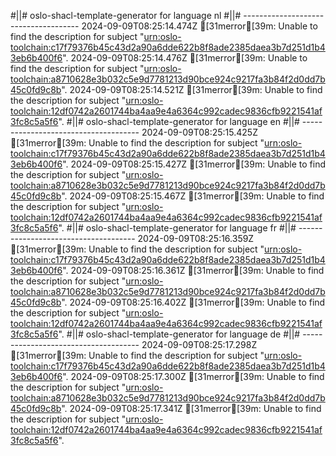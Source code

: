 #||# oslo-shacl-template-generator for language nl
#||# -------------------------------------
2024-09-09T08:25:14.474Z [31merror[39m: Unable to find the description for subject "[urn:oslo-toolchain:c17f79376b45c43d2a90a6dde622b8f8ade2385daea3b7d251d1b43eb6b400f6](/tmp/workspace/report4/doc/applicatieprofiel/cultuur-en-jeugd/infrastructuur/kandidaatstandaard/2022-03-21/all-cultuurenjeugdinfrastructuur-ap.jsonld#L2964)".
2024-09-09T08:25:14.476Z [31merror[39m: Unable to find the description for subject "[urn:oslo-toolchain:a8710628e3b032c5e9d7781213d90bce924c9217fa3b84f2d0dd7b45c0fd9c8b](/tmp/workspace/report4/doc/applicatieprofiel/cultuur-en-jeugd/infrastructuur/kandidaatstandaard/2022-03-21/all-cultuurenjeugdinfrastructuur-ap.jsonld#L2995)".
2024-09-09T08:25:14.521Z [31merror[39m: Unable to find the description for subject "[urn:oslo-toolchain:12df0742a2601744ba4aa9e4a6364c992cadec9836cfb9221541af3fc8c5a5f6](/tmp/workspace/report4/doc/applicatieprofiel/cultuur-en-jeugd/infrastructuur/kandidaatstandaard/2022-03-21/all-cultuurenjeugdinfrastructuur-ap.jsonld#L8260)".
#||# oslo-shacl-template-generator for language en
#||# -------------------------------------
2024-09-09T08:25:15.425Z [31merror[39m: Unable to find the description for subject "[urn:oslo-toolchain:c17f79376b45c43d2a90a6dde622b8f8ade2385daea3b7d251d1b43eb6b400f6](/tmp/workspace/report4/doc/applicatieprofiel/cultuur-en-jeugd/infrastructuur/kandidaatstandaard/2022-03-21/all-cultuurenjeugdinfrastructuur-ap.jsonld#L2964)".
2024-09-09T08:25:15.427Z [31merror[39m: Unable to find the description for subject "[urn:oslo-toolchain:a8710628e3b032c5e9d7781213d90bce924c9217fa3b84f2d0dd7b45c0fd9c8b](/tmp/workspace/report4/doc/applicatieprofiel/cultuur-en-jeugd/infrastructuur/kandidaatstandaard/2022-03-21/all-cultuurenjeugdinfrastructuur-ap.jsonld#L2995)".
2024-09-09T08:25:15.467Z [31merror[39m: Unable to find the description for subject "[urn:oslo-toolchain:12df0742a2601744ba4aa9e4a6364c992cadec9836cfb9221541af3fc8c5a5f6](/tmp/workspace/report4/doc/applicatieprofiel/cultuur-en-jeugd/infrastructuur/kandidaatstandaard/2022-03-21/all-cultuurenjeugdinfrastructuur-ap.jsonld#L8260)".
#||# oslo-shacl-template-generator for language fr
#||# -------------------------------------
2024-09-09T08:25:16.359Z [31merror[39m: Unable to find the description for subject "[urn:oslo-toolchain:c17f79376b45c43d2a90a6dde622b8f8ade2385daea3b7d251d1b43eb6b400f6](/tmp/workspace/report4/doc/applicatieprofiel/cultuur-en-jeugd/infrastructuur/kandidaatstandaard/2022-03-21/all-cultuurenjeugdinfrastructuur-ap.jsonld#L2964)".
2024-09-09T08:25:16.361Z [31merror[39m: Unable to find the description for subject "[urn:oslo-toolchain:a8710628e3b032c5e9d7781213d90bce924c9217fa3b84f2d0dd7b45c0fd9c8b](/tmp/workspace/report4/doc/applicatieprofiel/cultuur-en-jeugd/infrastructuur/kandidaatstandaard/2022-03-21/all-cultuurenjeugdinfrastructuur-ap.jsonld#L2995)".
2024-09-09T08:25:16.402Z [31merror[39m: Unable to find the description for subject "[urn:oslo-toolchain:12df0742a2601744ba4aa9e4a6364c992cadec9836cfb9221541af3fc8c5a5f6](/tmp/workspace/report4/doc/applicatieprofiel/cultuur-en-jeugd/infrastructuur/kandidaatstandaard/2022-03-21/all-cultuurenjeugdinfrastructuur-ap.jsonld#L8260)".
#||# oslo-shacl-template-generator for language de
#||# -------------------------------------
2024-09-09T08:25:17.298Z [31merror[39m: Unable to find the description for subject "[urn:oslo-toolchain:c17f79376b45c43d2a90a6dde622b8f8ade2385daea3b7d251d1b43eb6b400f6](/tmp/workspace/report4/doc/applicatieprofiel/cultuur-en-jeugd/infrastructuur/kandidaatstandaard/2022-03-21/all-cultuurenjeugdinfrastructuur-ap.jsonld#L2964)".
2024-09-09T08:25:17.300Z [31merror[39m: Unable to find the description for subject "[urn:oslo-toolchain:a8710628e3b032c5e9d7781213d90bce924c9217fa3b84f2d0dd7b45c0fd9c8b](/tmp/workspace/report4/doc/applicatieprofiel/cultuur-en-jeugd/infrastructuur/kandidaatstandaard/2022-03-21/all-cultuurenjeugdinfrastructuur-ap.jsonld#L2995)".
2024-09-09T08:25:17.341Z [31merror[39m: Unable to find the description for subject "[urn:oslo-toolchain:12df0742a2601744ba4aa9e4a6364c992cadec9836cfb9221541af3fc8c5a5f6](/tmp/workspace/report4/doc/applicatieprofiel/cultuur-en-jeugd/infrastructuur/kandidaatstandaard/2022-03-21/all-cultuurenjeugdinfrastructuur-ap.jsonld#L8260)".
